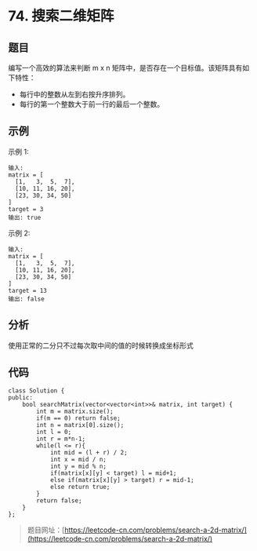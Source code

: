 # 74. 搜索二维矩阵

## 题目

编写一个高效的算法来判断 m x n 矩阵中，是否存在一个目标值。该矩阵具有如下特性：

* 每行中的整数从左到右按升序排列。
* 每行的第一个整数大于前一行的最后一个整数。

## 示例

示例 1:

	输入:
	matrix = [
	  [1,   3,  5,  7],
	  [10, 11, 16, 20],
	  [23, 30, 34, 50]
	]
	target = 3
	输出: true

示例 2:

	输入:
	matrix = [
	  [1,   3,  5,  7],
	  [10, 11, 16, 20],
	  [23, 30, 34, 50]
	]
	target = 13
	输出: false

## 分析

使用正常的二分只不过每次取中间的值的时候转换成坐标形式

## 代码
	
	class Solution {
	public:
	    bool searchMatrix(vector<vector<int>>& matrix, int target) {
	        int m = matrix.size();
	        if(m == 0) return false;
	        int n = matrix[0].size();
	        int l = 0;
	        int r = m*n-1;
	        while(l <= r){
	            int mid = (l + r) / 2;
	            int x = mid / n;
	            int y = mid % n;
	            if(matrix[x][y] < target) l = mid+1;
	            else if(matrix[x][y] > target) r = mid-1;
	            else return true; 
	        }
	        return false;
	    }
	};

> 题目网址：[https://leetcode-cn.com/problems/search-a-2d-matrix/](https://leetcode-cn.com/problems/search-a-2d-matrix/)